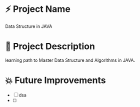 # :zap: Project Name 
Data Structure in JAVA

# :eyes: Project Description
learning path to Master Data Structure and Algorithms in JAVA.

# :boom: Future Improvements

- [ ] dsa
- [ ] 
